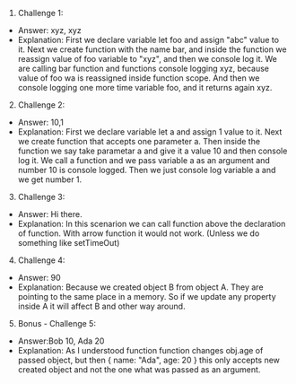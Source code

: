 1. Challenge 1:
  - Answer: xyz, xyz
  - Explanation:
  First we declare variable let foo and assign "abc" value to it.
  Next we create function with the name bar, and inside the function we reassign value of foo variable to "xyz", and then we console log it.
  We are calling bar function and functions console logging xyz, because value of foo wa is reassigned inside function scope.
  And then we console logging one more time variable foo, and it returns again xyz.


2. Challenge 2:
  - Answer: 10,1
  - Explanation:
  First we declare variable let a and assign 1 value to it.
  Next we create function that accepts one parameter a.
  Then inside the function we say take parametar a and give it a value 10 and then console log it. 
  We call a function and we pass variable a as an argument and number 10 is console logged. 
  Then we just console log variable a and we get number 1.


3. Challenge 3:
  - Answer: Hi there.
  - Explanation: In this scenarion we can call function above the declaration of function. With arrow function it would not work. (Unless we do something like setTimeOut)


4. Challenge 4:
  - Answer: 90
  - Explanation:
    Because we created object B from object A. They are pointing to the same place in a memory. So if we update any property inside A it will affect B and other way around.

5. Bonus - Challenge 5:
  - Answer:Bob 10, Ada 20
  - Explanation:
  As I understood function function changes obj.age of passed object, but then { name: "Ada", age: 20 } this only accepts new created object and not the one what was passed as an argument.
